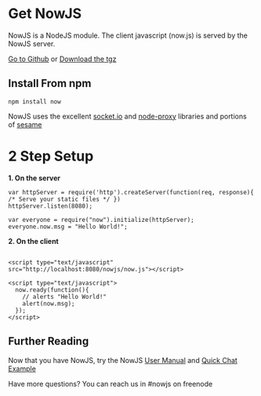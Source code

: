 Get NowJS
=========
NowJS is a NodeJS module. The client javascript (now.js) is served by the NowJS server.


<a href="https://github.com/Flotype/now/">Go to Github</a> or 
<a href="https://github.com/Flotype/now/tarball/master">Download the tgz</a>


Install From npm
----------------

`npm install now`



NowJS uses the excellent <a href="https://github.com/LearnBoost/Socket.IO-node">socket.io</a> and <a href="https://github.com/isaacs/node-proxy">node-proxy</a> libraries and portions of <a href="https://github.com/substack/node-sesame">sesame</a>


2 Step Setup
==============

**1. On the server**

    
    var httpServer = require('http').createServer(function(req, response){ /* Serve your static files */ })
    httpServer.listen(8080);
    
    var everyone = require("now").initialize(httpServer);
    everyone.now.msg = "Hello World!";
    
**2. On the client**
<pre><code>
&lt;script type="text/javascript" src="http://localhost:8080/nowjs/now.js">&lt;/script>

&lt;script type="text/javascript"&gt;
  now.ready(function(){
    // alerts "Hello World!"
    alert(now.msg);
  });
&lt;/script>
</code></pre>
Further Reading
---------------

Now that you have NowJS, try the NowJS [User Manual](http://nowjs.com/doc) and [Quick Chat Example](http://nowjs.com/guide) 

Have more questions? You can reach us in #nowjs on freenode
